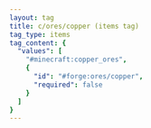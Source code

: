```yaml
---
layout: tag
title: c/ores/copper (items tag)
tag_type: items
tag_content: {
  "values": [
    "#minecraft:copper_ores",
    {
      "id": "#forge:ores/copper",
      "required": false
    }
  ]
}
---
```

